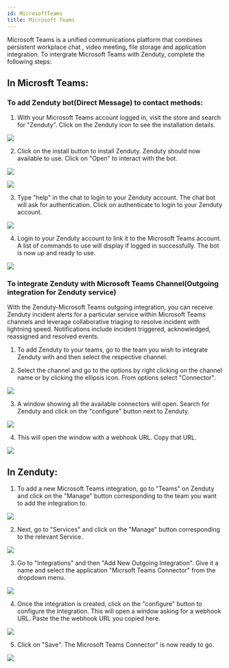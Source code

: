 ```yaml
---
id: MicrosoftTeams
title: Microsoft Teams
---
```

Microsoft Teams is a unified communications platform that combines persistent workplace chat , video meeting, file storage and application integration. To intergrate Microsoft Teams with Zenduty, complete the following steps:

## In Microsft Teams:

### To add Zenduty bot(Direct Message) to contact methods:

1. With your Microsoft Teams account logged in, visit the store and search for "Zenduty". Click on the Zenduty icon to see the installation details.

![](/img/Integrations/MicrosoftTeams/1.png)

2. Click on the install button to install Zenduty. Zenduty should now available to use. Click on "Open" to interact with the bot.

![](/img/Integrations/MicrosoftTeams/2.png)

![](/img/Integrations/MicrosoftTeams/3.png)

3. Type "help" in the chat to login to your Zenduty account. The chat bot will ask for authentication. Click on authenticate to login to your Zenduty account.

![](/img/Integrations/MicrosoftTeams/4.png)

4. Login to your Zenduty account to link it to the Microsoft Teams account. A list of commands to use will display if logged in successfully. The bot is now up and ready to use.

![](/img/Integrations/MicrosoftTeams/5.png)

### To integrate Zenduty with Microsoft Teams Channel(Outgoing integration for Zenduty service)

With the Zenduty-Microsoft Teams outgoing integration, you can receive Zenduty incident alerts for a particular service within Microsoft Teams channels and leverage collaborative triaging to resolve incident with lightning speed. Notifications include incident triggered, acknowledged, reassigned and resolved events.

1. To add Zenduty to your teams, go to the team you wish to integrate Zenduty with and then select the respective channel.

2. Select the channel and go to the options by right clicking on the channel name or by clicking the ellipsis icon. From options select "Connector".

![](/img/Integrations/MicrosoftTeams/6.png)

3. A window showing all the available connectors will open. Search for Zenduty and click on the "configure" button next to Zenduty.

![](/img/Integrations/MicrosoftTeams/7.png)

4. This will open the window with a webhook URL. Copy that URL.

![](/img/Integrations/MicrosoftTeams/8.png)

## In Zenduty:

1. To add a new Microsoft Teams integration, go to "Teams" on Zenduty and click on the "Manage" button corresponding to the team you want to add the integration to.

![](/img/Integrations/MicrosoftTeams/9.png)

2. Next, go to "Services" and click on the "Manage" button corresponding to the relevant Service.

![](/img/Integrations/MicrosoftTeams/10.png)

3. Go to "Integrations" and then "Add New Outgoing Integration". Give it a name and select the application "Micrsoft Teams Connector" from the dropdown menu.

![](/img/Integrations/MicrosoftTeams/11.png)

4. Once the integration is created, click on the "configure" button to configure the Integration. This will open a window asking for a webhook URL. Paste the the webhook URL you copied here.

![](/img/Integrations/MicrosoftTeams/12.png)

5. Click on "Save". The Microsoft Teams Connector" is now ready to go.

![](/img/Integrations/MicrosoftTeams/13.png)